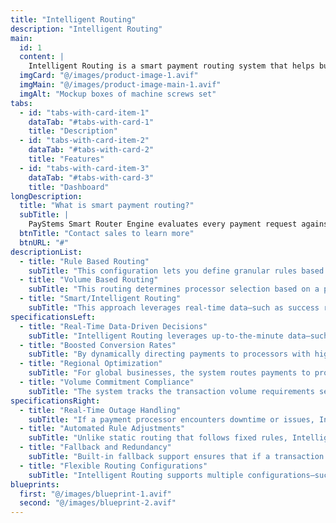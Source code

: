 ```yaml
---
title: "Intelligent Routing"
description: "Intelligent Routing"
main:
  id: 1
  content: |
    Intelligent Routing is a smart payment routing system that helps businesses choose the best way to process payments by adjusting routing rules in real time. Unlike static routing, which follows fixed rules, Intelligent Routing uses up-to-the-minute data—such as success rates, past transaction patterns, and processor issues. By combining past data with real-time insights, it picks the best processor for each payment. This automation saves businesses from manually updating rules, adapting automatically to current conditions for smoother, more efficient payment processing.
  imgCard: "@/images/product-image-1.avif"
  imgMain: "@/images/product-image-main-1.avif"
  imgAlt: "Mockup boxes of machine screws set"
tabs:
  - id: "tabs-with-card-item-1"
    dataTab: "#tabs-with-card-1"
    title: "Description"
  - id: "tabs-with-card-item-2"
    dataTab: "#tabs-with-card-2"
    title: "Features"
  - id: "tabs-with-card-item-3"
    dataTab: "#tabs-with-card-3"
    title: "Dashboard"
longDescription:
  title: "What is smart payment routing?"
  subTitle: |
    PayStems Smart Router Engine evaluates every payment request against your predefined routing logic and makes a decision on the best payment processor for the payment, and executes the transaction. If the payment fails or if the payment processor is down, the payment is automatically retried through a different processor.
  btnTitle: "Contact sales to learn more"
  btnURL: "#"
descriptionList:
  - title: "Rule Based Routing"
    subTitle: "This configuration lets you define granular rules based on payment parameters such as payment method, amount, currency, and more. Each rule is associated with a processor preference and conditions. The rules are evaluated sequentially, and if a condition is met, the corresponding processor (or processor combination with split or fallback options) is used for the transaction."
  - title: "Volume Based Routing"
    subTitle: "This routing determines processor selection based on a predefined volume distribution among multiple processors using percentages."
  - title: "Smart/Intelligent Routing"
    subTitle: "This approach leverages real-time data—such as success rates, historical transaction patterns, and processor issues—to automatically choose the best processor for each payment. It also includes fallback support for seamless payment processing in case of failures or outages."
specificationsLeft:
  - title: "Real-Time Data-Driven Decisions"
    subTitle: "Intelligent Routing leverages up-to-the-minute data—such as current success rates, historical transaction patterns, and processor issues—to select the most optimal payment processor for each transaction."
  - title: "Boosted Conversion Rates"
    subTitle: "By dynamically directing payments to processors with higher approval rates (for example, routing specific card types to the processor that approves them most often), Intelligent Routing helps increase overall conversion rates."
  - title: "Regional Optimization"
    subTitle: "For global businesses, the system routes payments to processors that perform best in each region. This means using processors with strong local connectivity (e.g., European processors for EU payments and U.S. processors for U.S. payments) to enhance processing efficiency."
  - title: "Volume Commitment Compliance"
    subTitle: "The system tracks the transaction volume requirements set in processor contracts and intelligently distributes payments to ensure these commitments are met while still optimizing for success rates."
specificationsRight:
  - title: "Real-Time Outage Handling"
    subTitle: "If a payment processor encounters downtime or issues, Intelligent Routing automatically detects the problem and reroutes payments to stable processors, ensuring smooth and uninterrupted payment processing."
  - title: "Automated Rule Adjustments"
    subTitle: "Unlike static routing that follows fixed rules, Intelligent Routing continuously updates its routing logic based on real-time insights and past performance, eliminating the need for manual rule updates."
  - title: "Fallback and Redundancy"
    subTitle: "Built-in fallback support ensures that if a transaction fails or the chosen processor is down, the system automatically retries the payment using an alternate processor, maintaining seamless payment operations."
  - title: "Flexible Routing Configurations"
    subTitle: "Intelligent Routing supports multiple configurations—such as rule-based, volume-based, cost-based, and default fallback routing—providing businesses with a no-code tool for complete control, transparency, and customization of their payment processing strategy"
blueprints:
  first: "@/images/blueprint-1.avif"
  second: "@/images/blueprint-2.avif"   
---
```


